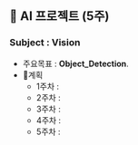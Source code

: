 ## 📌 AI 프로젝트 (5주)
### Subject : __Vision__
* 주요목표 : **Object_Detection**.
* 📅계획  
  * 1주차 :
  * 2주차 :
  * 3주차 :
  * 4주차 :
  * 5주차 : 
